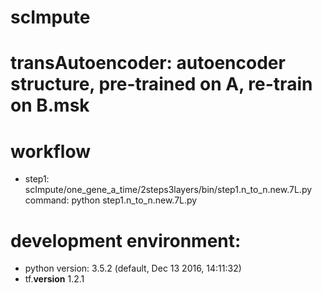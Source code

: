 # scImpute
# transAutoencoder: autoencoder structure, pre-trained on A, re-train on B.msk
# workflow
- step1: 
scImpute/one_gene_a_time/2steps3layers/bin/step1.n_to_n.new.7L.py
command: python step1.n_to_n.new.7L.py

# development environment:
- python version: 3.5.2 (default, Dec 13 2016, 14:11:32)
- tf.__version__ 1.2.1
